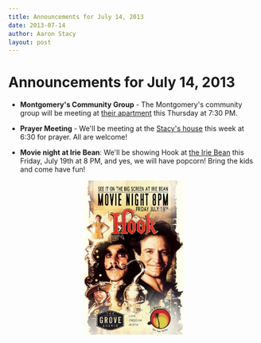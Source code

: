 ```yaml
---
title: Announcements for July 14, 2013
date: 2013-07-14
author: Aaron Stacy
layout: post
---
```


# Announcements for July 14, 2013

 - **Montgomery's Community Group** - The Montgomery's community group will be
   meeting at [their apartment][Montgomerys] this Thursday at 7:30 PM.

 - **Prayer Meeting** - We'll be meeting at the [Stacy's house][stacys] this week at 6:30
   for prayer. All are welcome!

 - **Movie night at Irie Bean**: We'll be showing Hook at [the Irie
   Bean](http://www.iriebean.com) this Friday, July 19th at 8 PM, and yes, we
   will have popcorn! Bring the kids and come have fun!

<p style="text-align: center">
  <img width=200 src=/img/hook.jpg />
</p>

[stacys]: https://maps.google.com/maps?q=4515+Highland+Terrace,+Austin,+TX&hl=en&sll=30.307761,-97.753401&sspn=0.732698,0.95993&hnear=4515+Highland+Terrace,+Austin,+Travis,+Texas+78731&t=m&z=16
[Montgomerys]: http://www.retreataustin.com/p/apartments/map/austin-tx-78704/retreat-at-bartons-creek-3524
